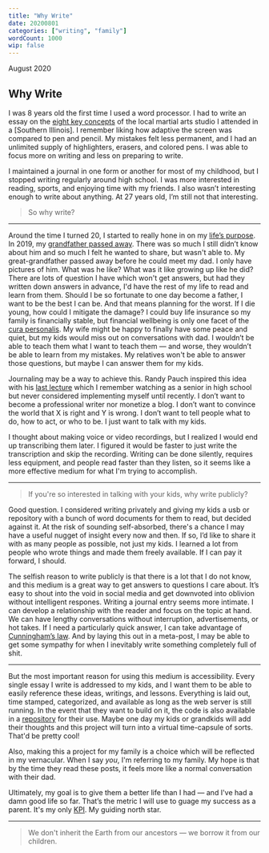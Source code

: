 ```yaml
---
title: "Why Write"
date: 20200801
categories: ["writing", "family"]
wordCount: 1000
wip: false
---
```


August 2020

## Why Write

I was 8 years old the first time I used a word processor. I had to write an essay on the [eight key concepts](https://fivemoodovalues.wordpress.com/philosophy/eight-key-concepts/) of the local martial arts studio I attended in a [Southern Illinois]. I remember liking how adaptive the screen was compared to pen and pencil. My mistakes felt less permanent, and I had an unlimited supply of highlighters, erasers, and colored pens. I was able to focus more on writing and less on preparing to write.

I maintained a journal in one form or another for most of my childhood, but I stopped writing regularly around high school. I was more interested in reading, sports, and enjoying time with my friends. I also wasn’t interesting enough to write about anything. At 27 years old, I’m still not that interesting.

> So why write?

---

Around the time I turned 20, I started to really hone in on my [life’s purpose](/purpose). In 2019, my [grandfather passed away](/grandpa). There was so much I still didn’t know about him and so much I felt he wanted to share, but wasn't able to. My great-grandfather passed away before he could meet my dad. I only have pictures of him. What was he like? What was it like growing up like he did? There are lots of question I have which won't get answers, but had they written down answers in advance, I'd have the rest of my life to read and learn from them. Should I be so fortunate to one day become a father, I want to be the best I can be. And that means planning for the worst. If I die young, how could I mitigate the damage? I could buy life insurance so my family is financially stable, but financial wellbeing is only one facet of the [cura personalis](https://en.wikipedia.org/wiki/Cura_personalis). My wife might be happy to finally have some peace and quiet, but my kids would miss out on conversations with dad. I wouldn’t be able to teach them what I want to teach them &mdash; and worse, they wouldn’t be able to learn from my mistakes. My relatives won't be able to answer those questions, but maybe I can answer them for my kids.

Journaling may be a way to achieve this. Randy Pauch inspired this idea with his [last lecture](https://www.youtube.com/watch?v=ji5_MqicxSo) which I remember watching as a senior in high school but never considered implementing myself until recently. I don’t want to become a professional writer nor monetize a blog. I don’t want to convince the world that X is right and Y is wrong. I don’t want to tell people what to do, how to act, or who to be. I just want to talk with my kids.

I thought about making voice or video recordings, but I realized I would end up transcribing them later. I figured it would be faster to just write the transcription and skip the recording. Writing can be done silently, requires less equipment, and people read faster than they listen, so it seems like a more effective medium for what I'm trying to accomplish.

---

> If you're so interested in talking with your kids, why write publicly?

Good question. I considered writing privately and giving my kids a usb or repository with a bunch of word documents for them to read, but decided against it. At the risk of sounding self-absorbed, there's a chance I may have a useful nugget of insight every now and then. If so, I’d like to share it with as many people as possible, not just my kids. I learned a lot from people who wrote things and made them freely available. If I can pay it forward, I should.

The selfish reason to write publicly is that there is a lot that I do not know, and this medium is a great way to get answers to questions I care about. It’s easy to shout into the void in social media and get downvoted into oblivion without intelligent respones. Writing a journal entry seems more intimate. I can develop a relationship with the reader and focus on the topic at hand. We can have lengthy conversations without interruption, advertisements, or hot takes. If I need a particularly quick answer, I can take advantage of [Cunningham’s law](https://meta.wikimedia.org/wiki/Cunningham%27s_Law). And by laying this out in a meta-post, I may be able to get some sympathy for when I inevitably write something completely full of shit.

---

But the most important reason for using this medium is accessibility. Every single essay I write is addressed to my kids, and I want them to be able to easily reference these ideas, writings, and lessons. Everything is laid out, time stamped, categorized, and available as long as the web server is still running. In the event that they want to build on it, the code is also available in a [repository](https://github.com/Anthony-Calderaro/calderarrow) for their use. Maybe one day my kids or grandkids will add their thoughts and this project will turn into a virtual time-capsule of sorts. That'd be pretty cool!

Also, making this a project for my family is a choice which will be reflected in my vernacular. When I say _you_, I'm referring to my family. My hope is that by the time they read these posts, it feels more like a normal conversation with their dad.

Ultimately, my goal is to give them a better life than I had &mdash; and I've had a damn good life so far. That’s the metric I will use to guage my success as a parent. It's my only [KPI](https://www.wikipedia.org/key_performance_indicator). My guiding north star.

---

> We don't inherit the Earth from our ancestors &mdash; we borrow it from our children.
